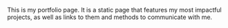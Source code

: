 This is my portfolio page. It is a static page that features my most impactful projects, as well as links to them and methods to communicate with me. 
